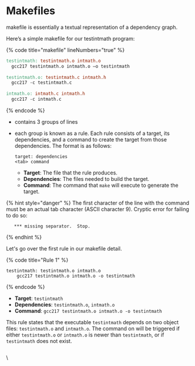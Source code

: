 # Makefiles

makefile is essentially a textual representation of a dependency graph. &#x20;

Here’s a simple makefile for our testintmath program:

{% code title="makefile" lineNumbers="true" %}
```makefile
testintmath: testintmath.o intmath.o
  gcc217 testintmath.o intmath.o –o testintmath
  
testintmath.o: testintmath.c intmath.h
  gcc217 -c testintmath.c
  
intmath.o: intmath.c intmath.h
  gcc217 -c intmath.c
```
{% endcode %}

* contains 3 groups of lines
*   each group is known as a rule. Each rule consists of a target, its dependencies, and a command to create the target from those dependencies. The format is as follows:

    ```
    target: dependencies
    <tab> command
    ```

    * **Target**: The file that the rule produces.
    * **Dependencies**: The files needed to build the target.
    * **Command**: The command that `make` will execute to generate the target.

{% hint style="danger" %}
The first character of the line with the command must be an actual tab character (ASCII character 9). Cryptic error for failing to do so:

```
   *** missing separator.  Stop.
```
{% endhint %}



Let's go over the first rule in our makefile detail. &#x20;

{% code title="Rule 1" %}
```make
testintmath: testintmath.o intmath.o
    gcc217 testintmath.o intmath.o -o testintmath
```
{% endcode %}

* **Target**: `testintmath`
* **Dependencies**: `testintmath.o`, `intmath.o`
* **Command**: `gcc217 testintmath.o intmath.o -o testintmath`

This rule states that the executable `testintmath` depends on two object files: `testintmath.o` and `intmath.o`. The command on will be triggered if either `testintmath.o` or `intmath.o` is newer than `testintmath`, or if `testintmath` does not exist.



<figure><img src="../../.gitbook/assets/Screenshot 2024-01-25 at 7.23.18 PM (2).png" alt=""><figcaption></figcaption></figure>

\
